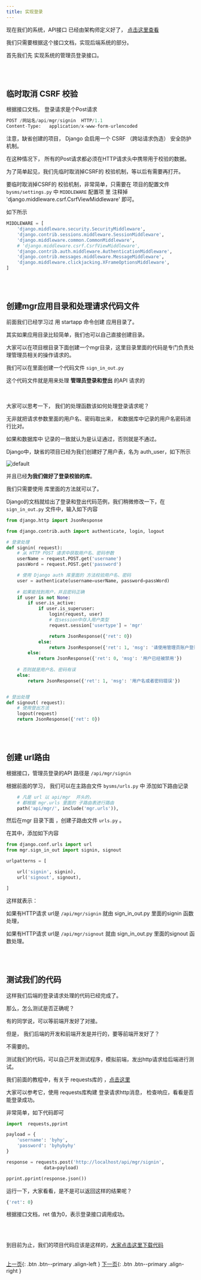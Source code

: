 ```yaml
---
title: 实现登录
---
```



现在我们的系统，API接口 已经由架构师定义好了， [点击这里查看](/doc/tutorial/django/api_doc/)

我们只需要根据这个接口文档，实现后端系统的部分。


首先我们先 实现系统的管理员登录接口。

<br><br>

## 临时取消 CSRF 校验

根据接口文档， 登录请求是个Post请求


```py
POST /网站名/api/mgr/signin  HTTP/1.1
Content-Type:   application/x-www-form-urlencoded
```


注意，缺省创建的项目， Django 会启用一个 CSRF （跨站请求伪造） 安全防护机制。

在这种情况下， 所有的Post请求都必须在HTTP请求头中携带用于校验的数据。

为了简单起见，我们先临时取消掉CSRF的 校验机制，等以后有需要再打开。

要临时取消掉CSRF的 校验机制，非常简单，只需要在 项目的配置文件 ```bysms/settings.py``` 中  ```MIDDLEWARE``` 配置项 里 注释掉 'django.middleware.csrf.CsrfViewMiddleware' 即可。

如下所示


```py
MIDDLEWARE = [
    'django.middleware.security.SecurityMiddleware',
    'django.contrib.sessions.middleware.SessionMiddleware',
    'django.middleware.common.CommonMiddleware',
    # 'django.middleware.csrf.CsrfViewMiddleware',
    'django.contrib.auth.middleware.AuthenticationMiddleware',
    'django.contrib.messages.middleware.MessageMiddleware',
    'django.middleware.clickjacking.XFrameOptionsMiddleware',
]
```


<br><br>

## 创建mgr应用目录和处理请求代码文件

前面我们已经学习过 用 startapp 命令创建 应用目录了。

其实如果应用目录比较简单，我们也可以自己直接创建目录。

大家可以在项目根目录下面创建一个mgr目录，这里目录里面的代码是专门负责处理管理员相关的操作请求的。

我们可以在里面创建一个代码文件 ```sign_in_out.py``` 

这个代码文件就是用来处理 **管理员登录和登出** 的API 请求的

<br><br>
大家可以思考一下， 我们的处理函数该如何处理登录请求呢？

无非就把请求参数里面的用户名、密码取出来， 和数据库中记录的用户名密码进行比对。

如果和数据库中 记录的一致就认为是认证通过，否则就是不通过。

Django中，缺省的项目已经为我们创建好了用户表，名为 auth_user，如下所示

![default](https://user-images.githubusercontent.com/36257654/39310900-2c2d1fce-499e-11e8-87f2-0da670a1dfa2.png)


并且已经**为我们做好了登录校验的库**。

我们只需要使用 库里面的方法就可以了。

Django的文档就给出了登录和登出代码范例，我们稍微修改一下，在```sign_in_out.py``` 文件中，输入如下内容



```py
from django.http import JsonResponse

from django.contrib.auth import authenticate, login, logout

# 登录处理
def signin( request):
    # 从 HTTP POST 请求中获取用户名、密码参数
    userName = request.POST.get('username')
    passWord = request.POST.get('password')

    # 使用 Django auth 库里面的 方法校验用户名、密码
    user = authenticate(username=userName, password=passWord)
    
    # 如果能找到用户，并且密码正确
    if user is not None:
        if user.is_active:
            if user.is_superuser:
                login(request, user)
                # 在session中存入用户类型
                request.session['usertype'] = 'mgr'

                return JsonResponse({'ret': 0})
            else:
                return JsonResponse({'ret': 1, 'msg': '请使用管理员账户登录'})
        else:
            return JsonResponse({'ret': 0, 'msg': '用户已经被禁用'})
        
    # 否则就是用户名、密码有误
    else:
        return JsonResponse({'ret': 1, 'msg': '用户名或者密码错误'})


# 登出处理
def signout( request):
    # 使用登出方法
    logout(request)
    return JsonResponse({'ret': 0})
```


<br><br>
## 创建 url路由

根据接口，管理员登录的API 路径是  ```/api/mgr/signin``` 

根据前面的学习， 我们可以在主路由文件  ```bysms/urls.py``` 中 添加如下路由记录

```py
    # 凡是 url 以 api/mgr  开头的，
    # 都根据 mgr.urls 里面的 子路由表进行路由
    path('api/mgr/', include('mgr.urls')),
```

然后在mgr 目录下面 ，创建子路由文件 ```urls.py``` 。

在其中，添加如下内容

```py
from django.conf.urls import url
from mgr.sign_in_out import signin, signout

urlpatterns = [

    url('signin', signin),
    url('signout', signout),

]
```

这样就表示：

如果有HTTP请求 url是 ```/api/mgr/signin``` 就由 sign_in_out.py 里面的signin 函数处理， 

如果有HTTP请求 url是 ```/api/mgr/signout``` 就由 sign_in_out.py 里面的signout 函数处理。


<br><br>

## 测试我们的代码

这样我们后端的登录请求处理的代码已经完成了。

那么，怎么测试是否正确呢？

有的同学说，可以等前端开发好了对接。

但是， 我们后端的开发和前端开发是并行的，要等前端开发好了？ 

不需要的。

测试我们的代码，可以自己开发测试程序，模拟前端，发出http请求给后端进行测试。

我们前面的教程中，有关于 requests库的 ，[点击这里](/doc/tutorial/python/2002/)

大家可以参考它，使用 requests库构建 登录请求http消息， 检查响应，看看是否能登录成功。

非常简单，如下代码即可

```py
import  requests,pprint

payload = {
    'username': 'byhy',
    'password': 'byhybyhy'
}

response = requests.post('http://localhost/api/mgr/signin',
              data=payload)

pprint.pprint(response.json())
```

运行一下，大家看看，是不是可以返回这样的结果呢？

```py
{'ret': 0}
```

根据接口文档，ret 值为0，表示登录接口调用成功。

<br><br>

到目前为止，我们的项目代码应该是这样的，[大家点击这里下载代码](https://github.com/baiyueheiyu/fileshare/raw/master/webdev/bysms_2.zip)
<br><br>

[上一页](/doc/tutorial/django/06/){: .btn .btn--primary .align-left }
[下一页](/doc/tutorial/django/08/){: .btn .btn--primary .align-right }





